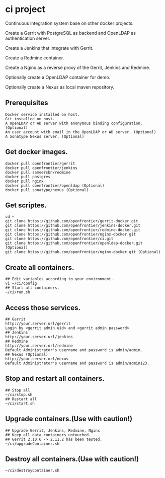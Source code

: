 # ci project
Continuous integration system base on other docker projects.

Create a Gerrit with PostgreSQL as backend and OpenLDAP as authentication server.

Create a Jenkins that integrate with Gerrit.

Create a Redmine container.

Create a Nginx as a reverse proxy of the Gerrit, Jenkins and Redmine.

Optionally create a OpenLDAP container for demo.

Optionally create a Nexus as local maven repository.

## Prerequisites
    Docker service installed on host.
    Git installed on host.
    A OpenLDAP or AD server with anonymous binding configuration. (Optional)
    An user account with email in the OpenLDAP or AD server. (Optional)
    A Sonatype Nexus server. (Optional)

## Get docker images.
    docker pull openfrontier/gerrit
    docker pull openfrontier/jenkins
    docker pull sameersbn/redmine
    docker pull postgres
    docker pull nginx
    docker pull openfrontier/openldap (Optional)
    docker pull sonatype/nexus (Optional)

## Get scriptes.
    cd ~
    git clone https://github.com/openfrontier/gerrit-docker.git
    git clone https://github.com/openfrontier/jenkins-docker.git
    git clone https://github.com/openfrontier/redmine-docker.git
    git clone https://github.com/openfrontier/nginx-docker.git
    git clone https://github.com/openfrontier/ci.git
    git clone https://github.com/openfrontier/openldap-docker.git (Optional)
    git clone https://github.com/openfrontier/nginx-docker.git (Optional)

## Create all containers.
    ## Edit variables according to your environment.
    vi ~/ci/config
    ## Start all containers.
    ~/ci/run.sh

## Access those services.
    ## Gerrit
    http://your.server.url/gerrit
    Login by <gerrit admin uid> and <gerrit admin password>
    ## Jenkins
    http://your.server.url/jenkins
    ## Redmine
    http://your.server.url/redmine
    Default Administrator's username and password is admin/admin.
    ## Nexus (Optional)
    http://your.server.url/nexus
    Default Administrator's username and password is admin/admin123.

## Stop and restart all containers.
    ## Stop all
    ~/ci/stop.sh
    ## Restart all
    ~/ci/start.sh

## Upgrade containers.(Use with caution!)
    ## Upgrade Gerrit, Jenkins, Redmine, Nginx
    ## Keep all data containers untouched.
    ## Gerrit 2.10.6 -> 2.11.2 has been tested.
    ~/ci/upgradeContainer.sh

## Destroy all containers.(Use with caution!) 
    ~/ci/destroyContainer.sh
